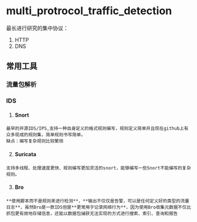 # multi_protrocol_traffic_detection

最长进行研究的集中协议：
  1. HTTP
  2. DNS

## 常用工具
### 流量包解析

### IDS
  1. #### Snort  
    最早的开源IDS/IPS,支持一种自身定义的格式规则编写，规则定义简单并且现在github上有众多现成的规则集，简单规则书写简单。  
    缺点：编写复杂规则比较繁琐
  2. #### Suricata
    支持多线程、处理速度更快、规则编写更加灵活的snort，能够编写一些Snort不能编写的复杂规则。
  3. #### Bro
    **使用脚本而不是规则来进行检测**，**输出不仅仅是告警，可以是任何定义好的类型的流量日志**，虽然Bro是一款IDS但是**更常用于记录网络行为**，因为使用Bro收集元数据不仅比抓包更有效地存储信息，还能以数据包捕获无法实现的方式进行搜索、索引、查询和报告
  
  
